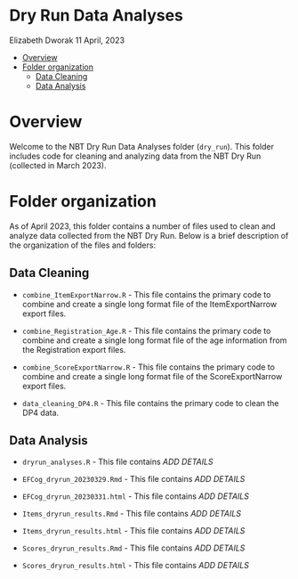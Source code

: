 Dry Run Data Analyses
================
Elizabeth Dworak
11 April, 2023

- <a href="#overview" id="toc-overview">Overview</a>
- <a href="#folder-organization" id="toc-folder-organization">Folder
  organization</a>
  - <a href="#data-cleaning" id="toc-data-cleaning">Data Cleaning</a>
  - <a href="#data-analysis" id="toc-data-analysis">Data Analysis</a>

# Overview

Welcome to the NBT Dry Run Data Analyses folder (`dry_run`). This folder
includes code for cleaning and analyzing data from the NBT Dry Run
(collected in March 2023).

# Folder organization

As of April 2023, this folder contains a number of files used to clean
and analyze data collected from the NBT Dry Run. Below is a brief
description of the organization of the files and folders:

## Data Cleaning

- `combine_ItemExportNarrow.R` - This file contains the primary code to
  combine and create a single long format file of the ItemExportNarrow
  export files.

- `combine_Registration_Age.R` - This file contains the primary code to
  combine and create a single long format file of the age information
  from the Registration export files.

- `combine_ScoreExportNarrow.R` - This file contains the primary code to
  combine and create a single long format file of the ScoreExportNarrow
  export files.

- `data_cleaning_DP4.R` - This file contains the primary code to clean
  the DP4 data.

## Data Analysis

- `dryrun_analyses.R` - This file contains *ADD DETAILS*

- `EFCog_dryrun_20230329.Rmd` - This file contains *ADD DETAILS*

- `EFCog_dryrun_20230331.html` - This file contains *ADD DETAILS*

- `Items_dryrun_results.Rmd` - This file contains *ADD DETAILS*

- `Items_dryrun_results.html` - This file contains *ADD DETAILS*

- `Scores_dryrun_results.Rmd` - This file contains *ADD DETAILS*

- `Scores_dryrun_results.html` - This file contains *ADD DETAILS*
